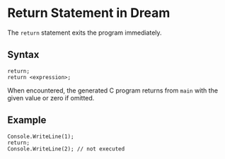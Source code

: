 # Return Statement in Dream

The `return` statement exits the program immediately.

## Syntax

```
return;
return <expression>;
```

When encountered, the generated C program returns from `main` with the given value or zero if omitted.

## Example

```dream
Console.WriteLine(1);
return;
Console.WriteLine(2); // not executed
```
